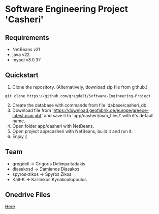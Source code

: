 # Software Engineering Project 'Casheri'

## Requirements

- NetBeans v21
- java v22
- mysql v8.0.37

## Quickstart

1.  Clone the repository. (Alternatively, download zip file from github.)
```
git clone https://github.com/gregdeli/Software-Engineering-Project
```
2.  Create the database with commands from file 'dabase/casheri_db'.
3.  Download file from 'https://download.geofabrik.de/europe/greece-latest.osm.pbf' and save it to 'app/casheri/osm_files/' with it's default name.
4.  Open folder app/casheri with NetBeans.
5.  Open project app/casheri with NetBeans, build it and run it.
6.  Enjoy :)

## Team

- gregdeli -> Grigoris Delimpaltadakis
- diasakosd -> Damianos Diasakos
- spyros-zikos -> Spyros Zikos
- Kall-K -> Kallinikos Kyriakoulopoulos

## Onedrive Files
[Here](https://upatrasgr-my.sharepoint.com/:f:/g/personal/up1084583_upatras_gr/ElCpzdv_Bq9Ovcuk5ZqNzacBBUSTtZcQw95FdznI6hlSzA?e=FfYDMc)
